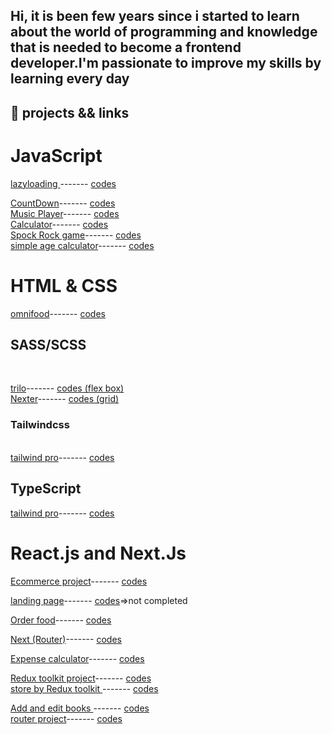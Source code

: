 ## <p>Hi, it is been few years  since i started to learn about the world of programming and knowledge that is needed to become a frontend developer.I'm passionate to improve my skills by learning every day </p>
## 📒 projects && links 

# JavaScript
  <a href='https://exquisite-sunburst-6ac1e8.netlify.app'>lazyloading <a/>------- <a href='https://github.com/kiancodemy/lazy'>codes<a/>
    <br>
 
    
  <a href='https://glittery-pothos-b39059.netlify.app/'>CountDown<a/>------- <a href='https://github.com/kiancodemy/Countdown-project'>codes<a/>
  <br>
   <a href='https://amazing-churros-9eecf9.netlify.app/'>Music Player<a/>------- <a href='https://github.com/kiancodemy/Music-player-project'>codes<a/>
  <br>
   <a href='https://capable-kangaroo-0fe44b.netlify.app/'>Calculator<a/>------- <a href='https://github.com/kiancodemy/Calculator'>codes<a/>
  <br>
   <a href='https://stalwart-narwhal-c58b66.netlify.app'>Spock Rock game<a/>------- <a href='https://github.com/kiancodemy/Spock-Rock-Game'>codes<a/>
  <br>
   <a href='https://friendly-arithmetic-f77931.netlify.app'>simple age calculator<a/>------- <a href='https://github.com/kiancodemy/age-calculator'>codes<a/>

 
  
   # HTML & CSS
   <a href='https://omnifood-elmi-elmi.netlify.app/'>omnifood<a/>------- <a href='https://github.com/kiancodemy/Resturant-project-by-html-and-css'>codes<a/>
      <br>
    
      
   
  
   
     
   <h2>SASS/SCSS</h2> 
  <br>
  
  <a href='https://trillo-elmi-elmi.netlify.app/'>trilo<a/>------- <a href='https://github.com/kiancodemy/trilo'>codes (flex box)<a/>
  <br>
  <a href='https://master--stunning-squirrel-db98b2.netlify.app/'>Nexter<a/>------- <a href='https://github.com/kiancodemy/Nexter'>codes (grid)<a/>
  <h3> Tailwindcss</h3> 
    <br>
     <a href='https://elaborate-tulumba-3e0b4f.netlify.app/'>tailwind pro<a/>------- <a href='https://github.com/kiancodemy/tailwind-clipboard'>codes<a/>
     <br>
  

 
  <h2>TypeScript</h2>

  <a href='https://typescript-8qf1.vercel.app/'>tailwind pro<a/>------- <a href='https://github.com/kiancodemy/Typescript'>codes<a/>
        
 # React.js and Next.Js
   <a href='https://luminous-cannoli-250e6a.netlify.app/'>Ecommerce project<a/>------- <a href='https://github.com/kiancodemy/ec'>codes<a/>
     <br>
     
   <a href='https://famsec-nextjs.vercel.app/'>landing page<a/>------- <a href='https://github.com/kiancodemy/-nextjs-typescript'>codes<a/><span>=>not completed</span>
     <br>
     
   <a href='https://melodic-kleicha-12ea56.netlify.app/'>Order food<a/>------- <a href='https://github.com/kiancodemy/React-order-food'>codes<a/>
     <br>
     
  <a href='https://master--silver-donut-a4eee0.netlify.app/'>Next (Router)<a/>------- <a href='https://github.com/kiancodemy/Next.js-project-Router-'>codes<a/>
     <br>
      
   <a href='https://marvelous-faun-f87ad2.netlify.app'>Expense calculator<a/>------- <a href='https://github.com/kiancodemy/React-main'>codes<a/>
     <br>
       
   <a href='https://genuine-melomakarona-043297.netlify.app'>Redux toolkit project<a/>------- <a href='https://github.com/kiancodemy/React-project-reduxtooklit'>codes<a/>
     <br>
       <a href='https://deft-daifuku-2ef790.netlify.app'>store by Redux toolkit <a/>------- <a href='https://github.com/kiancodemy/store-by-redux-toolkit'>codes<a/>
   <br>
    
<a href='https://benevolent-tulumba-fab0d8.netlify.app/'>Add and edit books <a/>------- <a href='https://github.com/kiancodemy/React-project-useState-'>codes<a/>
     <br>
       <a href='https://effortless-rabanadas-077f89.netlify.app/'>router project<a/>------- <a href='https://github.com/kiancodemy/simple-pro-5'>codes<a/>
     <br>

 

  

 
  
     
   
    

  
  



 
    

    
    
    
  
